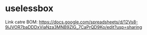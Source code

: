 # uselessbox

Link catre BOM: https://docs.google.com/spreadsheets/d/12Vs8-9iJVOR7baDDDxViaNza3MNB9ZlG_7CaPrQD9Ko/edit?usp=sharing

